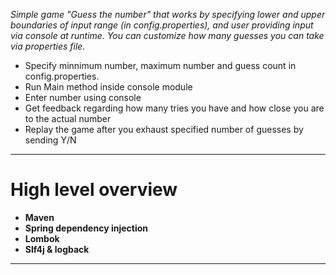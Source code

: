 _Simple game "Guess the number" that works by specifying lower_ 
_and upper boundaries of input range (in config.properties), and user_ 
_providing input via console at runtime. You can customize how many_
_guesses you can take via properties file._


* Specify minnimum number, maximum number and guess count in config.properties.
* Run Main method inside console module
* Enter number using console
* Get feedback regarding how many tries you have and how close you are 
    to the actual number
* Replay the game after you exhaust specified number of guesses by sending Y/N

*****

# High level overview
* **Maven**
* **Spring dependency injection**
* **Lombok**
* **Slf4j & logback**
*****